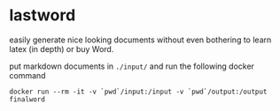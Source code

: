 # lastword

easily generate nice looking documents without even bothering to learn latex (in
depth) or buy Word.

put markdown documents in `./input/` and run the following docker command

    docker run --rm -it -v `pwd`/input:/input -v `pwd`/output:/output finalword
